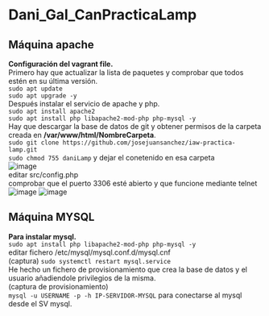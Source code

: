 # Dani_Gal_CanPracticaLamp
 
## Máquina apache  
**Configuración del vagrant file.**  
Primero hay que actualizar la lista de paquetes y comprobar que todos estén en su última versión.  
`sudo apt update`  
`sudo apt upgrade -y`  
Después instalar el servicio de apache y php.  
`sudo apt install apache2`  
`sudo apt install php libapache2-mod-php php-mysql -y`  
Hay que descargar la base de datos de git y obtener permisos de la carpeta creada en **/var/www/html/NombreCarpeta**.  
`sudo git clone https://github.com/josejuansanchez/iaw-practica-lamp.git`  
`sudo chmod 755 daniLamp` y dejar el conetenido en esa carpeta  
![image](https://github.com/user-attachments/assets/77181c1e-afca-43d8-a5b5-097b950ff191)  
editar src/config.php  
comprobar que el puerto 3306 esté abierto y que funcione mediante telnet
![image](https://github.com/user-attachments/assets/34011218-6f69-42b7-9b83-00ef5e7a37d8)
![image](https://github.com/user-attachments/assets/7ad0bfd7-73ac-401b-a663-93f24ea018c6)


## Máquina MYSQL  
**Para instalar mysql.**  
`sudo apt install php libapache2-mod-php php-mysql -y`  
editar fichero /etc/mysql/mysql.conf.d/mysql.cnf  
(captura)
`sudo systemctl restart mysql.service`  
He hecho un fichero de provisionamiento que crea la base de datos y el usuario añadiendole privilegios de la misma.  
(captura de provisionamiento)  
`mysql -u USERNAME -p -h IP-SERVIDOR-MYSQL` para conectarse al mysql desde el SV mysql.  

